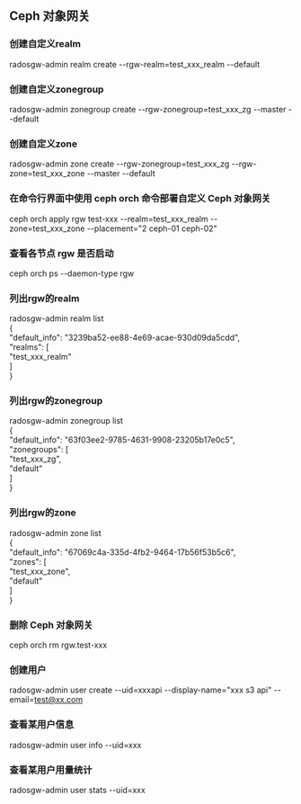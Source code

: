 ## Ceph 对象网关

### 创建自定义realm
radosgw-admin realm create --rgw-realm=test_xxx_realm --default<br>
### 创建自定义zonegroup
radosgw-admin zonegroup create --rgw-zonegroup=test_xxx_zg --master --default<br>
### 创建自定义zone
radosgw-admin zone create --rgw-zonegroup=test_xxx_zg --rgw-zone=test_xxx_zone --master --default<br>
### 在命令行界面中使用 ceph orch 命令部署自定义 Ceph 对象网关
ceph orch apply rgw test-xxx --realm=test_xxx_realm --zone=test_xxx_zone --placement="2 ceph-01 ceph-02"<br>

### 查看各节点 rgw 是否启动
ceph orch ps --daemon-type rgw

### 列出rgw的realm<br>
radosgw-admin realm list<br>
{<br>
    "default_info": "3239ba52-ee88-4e69-acae-930d09da5cdd",<br>
    "realms": [<br>
        "test_xxx_realm"<br>
    ]<br>
}<br>

### 列出rgw的zonegroup<br>
radosgw-admin zonegroup list<br> 
{<br>
    "default_info": "63f03ee2-9785-4631-9908-23205b17e0c5",<br>
    "zonegroups": [<br>
        "test_xxx_zg",<br>
        "default"<br>
    ]<br>
}<br>

### 列出rgw的zone<br>
radosgw-admin zone list<br> 
{<br>
    "default_info": "67069c4a-335d-4fb2-9464-17b56f53b5c6",<br>
    "zones": [<br>
        "test_xxx_zone",<br>
        "default"<br>
    ]<br>
}<br>

### 删除 Ceph 对象网关
ceph orch rm rgw.test-xxx<br>

### 创建用户
radosgw-admin user create --uid=xxxapi --display-name="xxx s3 api" --email=test@xx.com


### 查看某用户信息
radosgw-admin user info --uid=xxx

### 查看某用户用量统计
radosgw-admin user stats --uid=xxx

